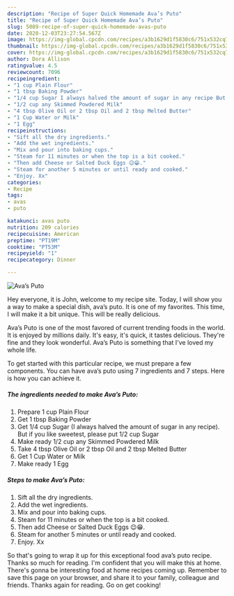 ```yaml
---
description: "Recipe of Super Quick Homemade Ava’s Puto"
title: "Recipe of Super Quick Homemade Ava’s Puto"
slug: 5089-recipe-of-super-quick-homemade-avas-puto
date: 2020-12-03T23:27:54.567Z
image: https://img-global.cpcdn.com/recipes/a3b1629d1f5830c6/751x532cq70/avas-puto-recipe-main-photo.jpg
thumbnail: https://img-global.cpcdn.com/recipes/a3b1629d1f5830c6/751x532cq70/avas-puto-recipe-main-photo.jpg
cover: https://img-global.cpcdn.com/recipes/a3b1629d1f5830c6/751x532cq70/avas-puto-recipe-main-photo.jpg
author: Dora Allison
ratingvalue: 4.5
reviewcount: 7096
recipeingredient:
- "1 cup Plain Flour"
- "1 tbsp Baking Powder"
- "1/4 cup Sugar I always halved the amount of sugar in any recipe But if you like sweetest please put 12 cup Sugar"
- "1/2 cup any Skimmed Powdered Milk"
- "4 tbsp Olive Oil or 2 tbsp Oil and 2 tbsp Melted Butter"
- "1 Cup Water or Milk"
- "1 Egg"
recipeinstructions:
- "Sift all the dry ingredients."
- "Add the wet ingredients."
- "Mix and pour into baking cups."
- "Steam for 11 minutes or when the top is a bit cooked."
- "Then add Cheese or Salted Duck Eggs 😉😁."
- "Steam for another 5 minutes or until ready and cooked."
- "Enjoy. Xx"
categories:
- Recipe
tags:
- avas
- puto

katakunci: avas puto 
nutrition: 209 calories
recipecuisine: American
preptime: "PT19M"
cooktime: "PT53M"
recipeyield: "1"
recipecategory: Dinner

---
```



![Ava’s Puto](https://img-global.cpcdn.com/recipes/a3b1629d1f5830c6/751x532cq70/avas-puto-recipe-main-photo.jpg)

Hey everyone, it is John, welcome to my recipe site. Today, I will show you a way to make a special dish, ava’s puto. It is one of my favorites. This time, I will make it a bit unique. This will be really delicious.



Ava’s Puto is one of the most favored of current trending foods in the world. It is enjoyed by millions daily. It's easy, it's quick, it tastes delicious. They're fine and they look wonderful. Ava’s Puto is something that I've loved my whole life.


To get started with this particular recipe, we must prepare a few components. You can have ava’s puto using 7 ingredients and 7 steps. Here is how you can achieve it.

<!--inarticleads1-->

##### The ingredients needed to make Ava’s Puto:

1. Prepare 1 cup Plain Flour
1. Get 1 tbsp Baking Powder
1. Get 1/4 cup Sugar (I always halved the amount of sugar in any recipe). But if you like sweetest, please put 1/2 cup Sugar
1. Make ready 1/2 cup any Skimmed Powdered Milk
1. Take 4 tbsp Olive Oil or 2 tbsp Oil and 2 tbsp Melted Butter
1. Get 1 Cup Water or Milk
1. Make ready 1 Egg




<!--inarticleads2-->

##### Steps to make Ava’s Puto:

1. Sift all the dry ingredients.
1. Add the wet ingredients.
1. Mix and pour into baking cups.
1. Steam for 11 minutes or when the top is a bit cooked.
1. Then add Cheese or Salted Duck Eggs 😉😁.
1. Steam for another 5 minutes or until ready and cooked.
1. Enjoy. Xx




So that's going to wrap it up for this exceptional food ava’s puto recipe. Thanks so much for reading. I'm confident that you will make this at home. There's gonna be interesting food at home recipes coming up. Remember to save this page on your browser, and share it to your family, colleague and friends. Thanks again for reading. Go on get cooking!
